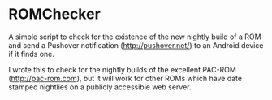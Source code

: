 ROMChecker
==========

A simple script to check for the existence of the new nightly build of a ROM and
send a Pushover notification (http://pushover.net/) to an Android device if it
finds one.

I wrote this to check for the nightly builds of the excellent PAC-ROM 
(http://pac-rom.com), but it will work for other ROMs which have date 
stamped nightlies on a publicly accessible web server.


